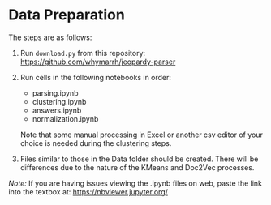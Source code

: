 # Data Preparation

The steps are as follows:

1. Run `download.py` from this repository: https://github.com/whymarrh/jeopardy-parser

2. Run cells in the following notebooks in order:

    - parsing.ipynb
    - clustering.ipynb
    - answers.ipynb
    - normalization.ipynb

    Note that some manual processing in Excel or another csv editor of your choice is needed during the clustering steps.

3. Files similar to those in the Data folder should be created. There will be differences due to the nature of the KMeans and Doc2Vec processes.

*Note:* If you are having issues viewing the .ipynb files on web, paste the link into the textbox at: https://nbviewer.jupyter.org/ 
